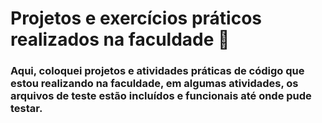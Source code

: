 # Projetos e exercícios práticos realizados na faculdade :school:

### Aqui, coloquei projetos e atividades práticas de código que estou realizando na faculdade, em algumas atividades, os arquivos de teste estão incluídos e funcionais até onde pude testar.

